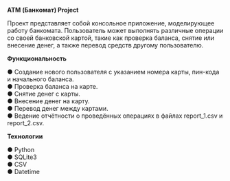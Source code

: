 **ATM (Банкомат) Project**

Проект представляет собой консольное приложение, моделирующее работу банкомата. 
Пользователь может выполнять различные операции со своей банковской картой, такие как проверка баланса, снятие или внесение денег, а также перевод средств другому пользователю.

**Функциональность**

● Создание нового пользователя с указанием номера карты, пин-кода и начального баланса.  
● Проверка баланса на карте.  
● Снятие денег с карты.  
● Внесение денег на карту.  
● Перевод денег между картами.  
● Ведение отчётности о проведённых операциях в файлах report_1.csv и report_2.csv.

**Технологии**

● Python  
● SQLite3  
● CSV  
● Datetime
